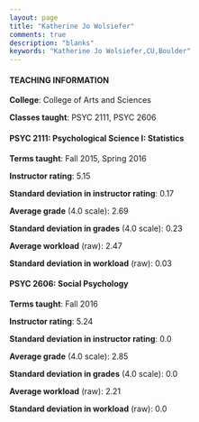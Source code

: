 ```yaml
---
layout: page
title: "Katherine Jo Wolsiefer" 
comments: true
description: "blanks"
keywords: "Katherine Jo Wolsiefer,CU,Boulder"
---
```

<head>
<script src="https://ajax.googleapis.com/ajax/libs/jquery/2.1.3/jquery.min.js"></script>
<script src="https://dl.dropboxusercontent.com/s/pc42nxpaw1ea4o9/highcharts.js?dl=0"></script>
<!-- <script src="../assets/js/highcharts.js"></script> -->
<style type="text/css">@font-face {
	font-family: "Bebas Neue";
	src: url(https://www.filehosting.org/file/details/544349/BebasNeue Regular.otf) format("opentype");
	}
	h1.Bebas { 
		font-family: "Bebas Neue", Verdana, Tahoma;
	}
</style>
</head>
	   
#### TEACHING INFORMATION

**College**: College of Arts and Sciences

**Classes taught**: PSYC 2111, PSYC 2606

#### PSYC 2111: Psychological Science I:  Statistics

**Terms taught**: Fall 2015, Spring 2016

**Instructor rating**: 5.15

**Standard deviation in instructor rating**: 0.17

**Average grade** (4.0 scale): 2.69

**Standard deviation in grades** (4.0 scale): 0.23

**Average workload** (raw): 2.47

**Standard deviation in workload** (raw): 0.03

#### PSYC 2606: Social Psychology

**Terms taught**: Fall 2016

**Instructor rating**: 5.24

**Standard deviation in instructor rating**: 0.0

**Average grade** (4.0 scale): 2.85

**Standard deviation in grades** (4.0 scale): 0.0

**Average workload** (raw): 2.21

**Standard deviation in workload** (raw): 0.0

